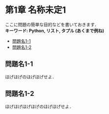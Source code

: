 # 第1章 名称未定1

ここに問題の簡単な目的などを書いておきます．  
__キーワード: Python, リスト, タプル (あくまで例ね)__

- [問題名1-1](#q1-1)
- [問題名1-2](#q1-2)

## <a name ="q1-1">問題名1-1
ほげほげのほげほげせよ．

## <a name ="q1-2">問題名1-2
ほげほげほげほげのほげほげせよ．
